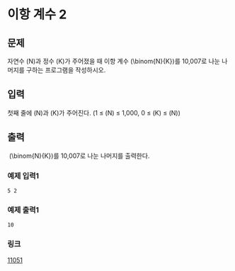 # 이항 계수 2

## 문제

자연수 \(N\)과 정수 \(K\)가 주어졌을 때 이항 계수 \(\binom{N}{K}\)를 10,007로 나눈 나머지를 구하는 프로그램을 작성하시오.

## 입력

첫째 줄에 \(N\)과 \(K\)가 주어진다. (1 ≤ \(N\) ≤ 1,000, 0 ≤ \(K\) ≤ \(N\))

## 출력

 \(\binom{N}{K}\)를 10,007로 나눈 나머지를 출력한다.

### 예제 입력1

```
5 2
```

### 예제 출력1

```
10
```

### 링크

<a href="https://www.acmicpc.net/problem/11051" target="_blank">11051</a>